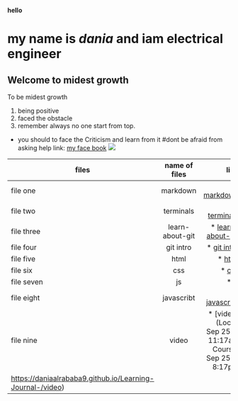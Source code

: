 **hello**
# my name is *dania* and iam electrical engineer
## Welcome to midest growth 
To be midest growth 
1. being positive
1. faced the obstacle 
1. remember always no one start from top.
* you should to face the Criticism and learn from it 
#dont be afraid from asking help
link: [my face book](https://)
![](https://www.innerdrive.co.uk/wp-content/uploads/2017/05/How-to-develop-a-growth-mindset-.png)

| files        | name of files  |  link |
| ------------- |:-------------:| -----:|
| file one      | markdown| * [markdown](https://daniaalrababa9.github.io/Learning-Journal-/markdown)|
| file two      | terminals| * [terminals](https://daniaalrababa9.github.io/Learning-Journal-/terminals)|
| file three      | learn-about-git | * [learn-about-git](https://daniaalrababa9.github.io/Learning-Journal-/learn-about-git) |
| file four      |git intro| * [git intro](https://daniaalrababa9.github.io/Learning-Journal-/gitintro)|
| file five      | html| * [html](https://daniaalrababa9.github.io/Learning-Journal-/html)|
| file six     | css| * [css](https://daniaalrababa9.github.io/Learning-Journal-/css)|
| file seven    | js| * [js](https://daniaalrababa9.github.io/Learning-Journal-/js)|
| file eight    | javascribt| * [javascribt](https://daniaalrababa9.github.io/Learning-Journal-/javascribt)|
| file nine   | video| * [video](Local: Sep 25 at 11:17am<br>Course: Sep 25 at 8:17pm
https://daniaalrababa9.github.io/Learning-Journal-/video)|



